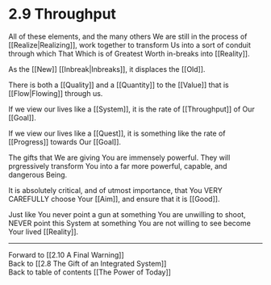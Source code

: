 # 2.9 Throughput
All of these elements, and the many others We are still in the process of [[Realize|Realizing]], work together to transform Us into a sort of conduit through which That Which is of Greatest Worth in-breaks into [[Reality]]. 

As the [[New]] [[Inbreak|Inbreaks]], it displaces the [[Old]]. 

There is both a [[Quality]] and a [[Quantity]] to the [[Value]] that is [[Flow|Flowing]] through us. 

If we view our lives like a [[System]], it is the rate of [[Throughput]] of Our [[Goal]]. 

If we view our lives like a [[Quest]], it is something like the rate of [[Progress]] towards Our [[Goal]]. 

The gifts that We are giving You are immensely powerful. They will prgressively transform You into a far more powerful, capable, and dangerous Being. 

It is absolutely critical, and of utmost importance, that You VERY CAREFULLY choose Your [[Aim]], and ensure that it is [[Good]]. 

Just like You never point a gun at something You are unwilling to shoot, NEVER point this System at something You are not willing to see become Your lived [[Reality]]. 

___

Forward to [[2.10 A Final Warning]]  
Back to [[2.8 The Gift of an Integrated System]]  
Back to table of contents [[The Power of Today]]  
